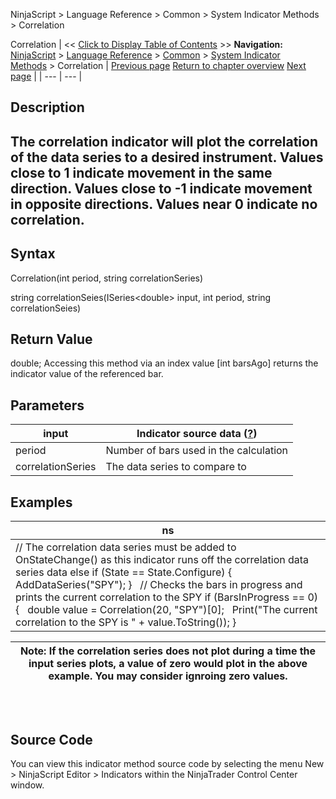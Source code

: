 ﻿
NinjaScript \> Language Reference \> Common \> System Indicator Methods \> Correlation

Correlation
| \<\< [Click to Display Table of Contents](correlation.md) \>\> **Navigation:**     [NinjaScript](ninjascript-1.md) \> [Language Reference](language_reference_wip-1.md) \> [Common](common-1.md) \> [System Indicator Methods](indicators-1.md) \> Correlation | [Previous page](commodity_channel_index_cci-1.md) [Return to chapter overview](indicators-1.md) [Next page](current_day_ohl-1.md) |
| --- | --- |
## Description
## The correlation indicator will plot the correlation of the data series to a desired instrument. Values close to 1 indicate movement in the same direction. Values close to \-1 indicate movement in opposite directions. Values near 0 indicate no correlation.

## Syntax
Correlation(int period, string correlationSeries)  

string correlationSeies(ISeries\<double\> input, int period, string correlationSeies)

## Return Value
double; Accessing this method via an index value \[int barsAgo] returns the indicator value of the referenced bar.

## Parameters
| input | Indicator source data ([?](valid_input_data_for_indicator-1.md)) |
| --- | --- |
| period | Number of bars used in the calculation |
| correlationSeries | The data series to compare to |

## Examples
| ns |
| --- |
| // The correlation data series must be added to OnStateChange() as this indicator runs off the correlation data series data else if (State \=\= State.Configure) {    AddDataSeries("SPY"); }   // Checks the bars in progress and prints the current correlation to the SPY if (BarsInProgress \=\= 0) {    double value \= Correlation(20, "SPY")\[0];    Print("The current correlation to the SPY is " \+ value.ToString()); } |

| Note: If the correlation series does not plot during a time the input series plots, a value of zero would plot in the above example. You may consider ignroing zero values. |
| --- |

## 
 
## Source Code
You can view this indicator method source code by selecting the menu New \> NinjaScript Editor \> Indicators within the NinjaTrader Control Center window.
